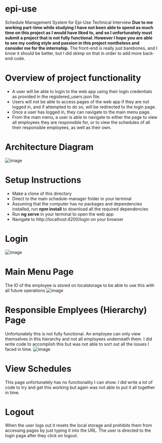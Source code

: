 # epi-use
Schedule Management System for Epi-Use Technical Interview
**Due to me working part-time while studying I have not been able to spend as much time on this project as I would have liked to, and so I unfortunately must submit a project that is not fully functional. However I hope you are able to see my coding style and passion in this project nontheless and consider me for the internship.** The front-end is really just barebones, and I know it should be better, but I did skimp on that in order to add more back-end code.

# Overview of project functionality
- A user will be able to login to the web app using their login credentials as provided in the registered_users json file.
- Users will not be able to access pages of the web app if they are not logged in, and if attempted to do so, will be redirected to the login page.
- Once a user has logged in, they can navigate to the main menu page. 
- From the main menu, a user is able to navigate to either the page to view all employees they are responsible for, or to view the schedules of all their responsible employees, as well as their own.

# Architecture Diagram
![image](https://user-images.githubusercontent.com/19359163/185963378-c1e6cb49-7be2-4000-bd15-227823c5869f.png)

# Setup Instructions
- Make a clone of this directory
- Direct to the main schedule-manager folder in your terminal
- Assuming that the computer has no packages and dependencies installed, run **npm install** to download all the required dependencies
- Run **ng serve** in your terminal to open the web app
- Navigate to http://localhost:4200/login on your browser

# Login
![image](https://user-images.githubusercontent.com/19359163/185966877-54cbd2fa-bb80-4bc9-b6c3-5b5e4e70161a.png)

# Main Menu Page
The ID of the employee is stored on localstorage to be able to use this with all future operations
![image](https://user-images.githubusercontent.com/19359163/185966962-0dd3360e-478b-4693-9199-91d04655b2d4.png)

# Responsible Emplyees (Hierarchy) Page
Unfortunately this is not fully functional. An employee can only view themselves in this hierarchy and not all employees underneath them. I did write code to accomplish this but was not able to sort out all the issues I faced in time.
![image](https://user-images.githubusercontent.com/19359163/185967132-88198fbb-0378-4041-ac53-0a9fbcde3f06.png)

# View Schedules
This page unfortunately has no functionality I can show. I did write a lot of code to try and get this working but again was not able to put it all together in time.

# Logout
When the user logs out it resets the local storage and prohibits them from accessing pages by just typing it into the URL. The user is directed to the login page after they click on logout.
